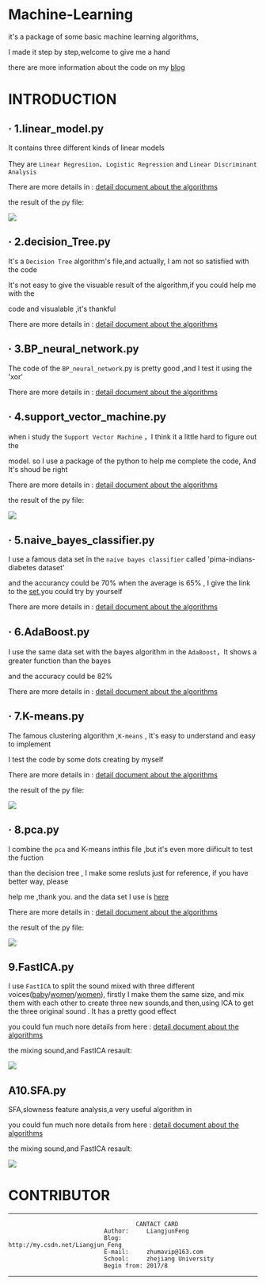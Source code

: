 # Machine-Learning

it's a package of some basic machine learning algorithms,

I made it step by step,welcome to give me a hand

there are more information about the code on my [blog](http://write.blog.csdn.net/postlist)

# INTRODUCTION

## · 1.linear_model.py

It contains three different kinds of linear models

They are `Linear Regresiion`、`Logistic Regression` and `Linear Discriminant Analysis`

There are more details in :  [detail document about the algorithms](http://blog.csdn.net/liangjun_feng/article/details/77758179)

the result of the py file:

![](https://github.com/LiangjunFeng/Machine-Learning/blob/master/pic/linear_model.png)  

## · 2.decision_Tree.py

It's a `Decision Tree` algorithm's file,and actually, I am not so satisfied with the code 

It's not easy to give the visuable result of the algorithm,if you could help me with the

code and visualable ,it's thankful

There are more details in :  [detail document about the algorithms](http://blog.csdn.net/baimafujinji/article/details/51724371)

## · 3.BP_neural_network.py

The code of the `BP_neural_network`.py is pretty good ,and I test it using the 'xor'

There are more details in :  [detail document about the algorithms](http://blog.csdn.net/liangjun_feng/article/details/78016019)

## · 4.support_vector_machine.py

when i study the `Support Vector Machine` ，I think it a little hard to figure out the 

model. so I use a package of the python to help me complete the code,  And It's shoud be right

There are more details in :  [detail document about the algorithms](http://blog.csdn.net/liangjun_feng/article/details/78046526)

the result of the py file:

![](https://github.com/LiangjunFeng/Machine-Learning/blob/master/pic/support%20vector%20machine.png)

## · 5.naive_bayes_classifier.py

I use a famous data set in the `naive bayes classifier` called 'pima-indians-diabetes dataset'

and the accurancy could be 70% when the average is 65% , I give the link to the [set](https://github.com/LiangjunFeng/Machine-Learning/blob/master/pima-indians-diabetes%20dataset),you could try by yourself

There are more details in :  [detail document about the algorithms](http://blog.csdn.net/liangjun_feng/article/details/78057753)

## · 6.AdaBoost.py

I use the same data set with the bayes algorithm in the `AdaBoost`，It shows a greater function than the bayes

and the accuracy could be 82%

There are more details in :  [detail document about the algorithms](http://blog.csdn.net/liangjun_feng/article/details/78123583)

## · 7.K-means.py

The famous clustering algorithm ,`K-means` , It's easy to understand and easy to implement

I test the code by some dots creating by myself

There are more details in :  [detail document about the algorithms](http://blog.csdn.net/Liangjun_Feng/article/details/78154549)

the result of the py file:

![](https://github.com/LiangjunFeng/Machine-Learning/blob/master/pic/k_means.png)

## · 8.pca.py

I combine the `pca` and K-means inthis file ,but it's even more diificult to test the fuction

than the decision tree , I make some resluts just for reference, if you have better way, please 

help me ,thank you. and the data set I use is [here](https://github.com/LiangjunFeng/Machine-Learning/blob/master/Epileptic%20Seizure%20Recognition%20Data%20Set.csv) 

There are more details in :  [detail document about the algorithms](http://blog.csdn.net/watkinsong/article/details/38536463)

the result of the py file:

![](https://github.com/LiangjunFeng/Machine-Learning/blob/master/pic/pca.png)

## 9.FastICA.py
I use `FastICA` to split the sound mixed with three different voices([baby](https://github.com/LiangjunFeng/Machine-Learning/blob/master/pic/ICA/LDC2017S10.scaled.wav)/[women](https://github.com/LiangjunFeng/Machine-Learning/blob/master/pic/ICA/LDC2017S07.clean.wav)/[women](https://github.com/LiangjunFeng/Machine-Learning/blob/master/pic/ICA/LDC93S1.wav)), firstly I make them the same size, and mix them with each other to create three new sounds,and then,using ICA to get the three original sound . It has a pretty good effect

you could fun much nore details from here : [detail document about the algorithms](http://blog.csdn.net/liangjun_feng/article/details/78293613)

the mixing sound,and FastICA resault:

![](https://github.com/LiangjunFeng/Machine-Learning/blob/master/pic/ICA/combine.png)

## A10.SFA.py
SFA,slowness feature analysis,a very useful algorithm in 

you could fun much nore details from here : [detail document about the algorithms](http://blog.csdn.net/liangjun_feng/article/details/78293613)

the mixing sound,and FastICA resault:

![](https://github.com/LiangjunFeng/Machine-Learning/blob/master/pic/ICA/combine.png)



# CONTRIBUTOR

-----------------------------------------------------------------------
                                        CANTACT CARD
                               Author:     LiangjunFeng
                               Blog:       http://my.csdn.net/Liangjun_Feng
                               E-mail:     zhumavip@163.com
                               School:     zhejiang University
                               Begin from: 2017/8
-----------------------------------------------------------------------
